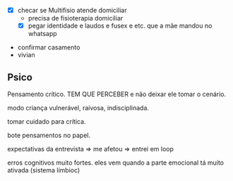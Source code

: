 - [x] checar se Multifisio atende domiciliar
	- precisa de fisioterapia domiciliar
	- [x] pegar identidade e laudos e fusex e etc. que a mãe mandou no whatsapp
- confirmar casamento
- vivian

## Psico
Pensamento crítico. TEM QUE PERCEBER e não deixar ele tomar o cenário.

modo criança vulnerável, raivosa, indisciplinada.

tomar cuidado para crítica.

bote pensamentos no papel.

expectativas da entrevista => me afetou => entrei em loop

erros cognitivos muito fortes. eles vem quando a parte emocional tá muito ativada (sistema límbioc)


